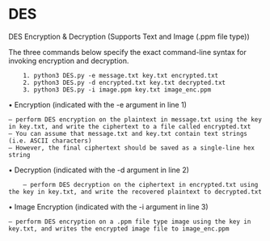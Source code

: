 # DES
DES Encryption &amp; Decryption (Supports Text and Image (.ppm file type))

The three commands below specify the exact command-line syntax for invoking encryption and decryption.
    
		1. python3 DES.py -e message.txt key.txt encrypted.txt
    	2. python3 DES.py -d encrypted.txt key.txt decrypted.txt
    	3. python3 DES.py -i image.ppm key.txt image_enc.ppm

• Encryption (indicated with the -e argument in line 1)
	
 	– perform DES encryption on the plaintext in message.txt using the key in key.txt, and write the ciphertext to a file called encrypted.txt
 	– You can assume that message.txt and key.txt contain text strings (i.e. ASCII characters)
	– However, the final ciphertext should be saved as a single-line hex string

• Decryption (indicated with the -d argument in line 2)
    
    	– perform DES decryption on the ciphertext in encrypted.txt using the key in key.txt, and write the recovered plaintext to decrypted.txt

• Image Encryption (indicated with the -i argument in line 3)
    
    – perform DES encryption on a .ppm file type image using the key in key.txt, and writes the encrypted image file to image_enc.ppm
